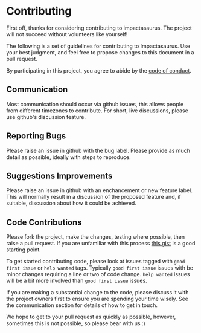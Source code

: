 # Contributing

First off, thanks for considering contributing to impactasaurus. The project will not succeed without volunteers like yourself!

The following is a set of guidelines for contributing to Impactasaurus. Use your best judgment, and feel free to propose changes to this document in a pull request.

By participating in this project, you agree to abide by the [code of conduct](https://github.com/impactasaurus/app/blob/master/CODE_OF_CONDUCT.md).

## Communication

Most communication should occur via github issues, this allows people from different timezones to contribute. For short, live discussions, please use github's discussion feature.

## Reporting Bugs

Please raise an issue in github with the bug label. Please provide as much detail as possible, ideally with steps to reproduce.

## Suggestions Improvements

Please raise an issue in github with an enchancement or new feature label. This will normally result in a discussion of the proposed feature and, if suitable, discussion about how it could be achieved.

## Code Contributions

Please fork the project, make the changes, testing where possible, then raise a pull request. If you are unfamiliar with this process [this gist](https://gist.github.com/Chaser324/ce0505fbed06b947d962) is a good starting point.

To get started contributing code, please look at issues tagged with `good first issue` or `help wanted` tags. Typically `good first issue` issues with be minor changes requiring a line or two of code change. `help wanted` issues will be a bit more involved than `good first issue` issues.

If you are making a substantial change to the code, please discuss it with the project owners first to ensure you are spending your time wisely. See the communication section for details of how to get in touch.

We hope to get to your pull request as quickly as possible, however, sometimes this is not possible, so please bear with us :)
